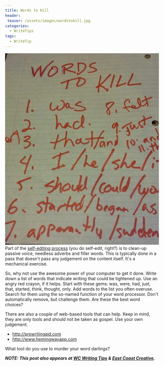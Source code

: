 ```yaml
---
title: Words to Kill
header:
 teaser: /assets/images/wordstokill.jpg
categories:
  - WriteTips
tags:
  - WriteTip
---
```

<img src="/assets/images/wordstokill.jpg">Part of the <a href="http://www.writerscarnival.ca/self-editing-for-everyone/">self-editing process</a> (you do self-edit, right?) is to clean-up passive voice, needless adverbs and filler words. This is typically done in a pass that doesn't pass any judgement on the content itself. It's a mechanical exercise.

So, why not use the awesome power of your computer to get it done. Write down a list of words that indicate writing that could be tightened up. Use an angry red crayon, if it helps. Start with these gems: was, were, had, just, that, started, think, thought, only. Add words to the list you often overuse. Search for them using the so-named function of your word processor. Don't automatically remove, but challenge them. Are these the best word choices?

There are also a couple of web-based tools that can help. Keep in mind, they are only tools and should not be taken as gospel. Use your own judgement.

<ul>
  <li><a href="http://prowritingaid.com">http://prowritingaid.com</a></li>
  <li><a href="http://www.hemingwayapp.com">http://www.hemingwayapp.com</a></li>
</ul>

What tool do you use to murder your word darlings?

***NOTE: This post also appears at <a href="http://wcwritingtips.tumblr.com/post/78641598592/words-to-kill">WC Writing Tips</a> &amp; <a href="http://e3chalifax.ca/words-to-kill/">East Coast Creative</a>.***